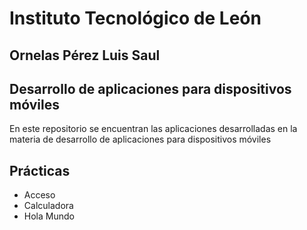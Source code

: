 # Instituto Tecnológico de León
## Ornelas Pérez Luis Saul
## Desarrollo de aplicaciones para dispositivos móviles

En este repositorio se encuentran las aplicaciones desarrolladas en la materia de desarrollo de aplicaciones para dispositivos móviles


## Prácticas
* Acceso
* Calculadora
* Hola Mundo

